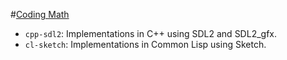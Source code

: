 #[Coding Math](https://www.youtube.com/playlist?list=PL7wAPgl1JVvUEb0dIygHzO4698tmcwLk9)

* `cpp-sdl2`: Implementations in C++ using SDL2 and SDL2_gfx.
* `cl-sketch`: Implementations in Common Lisp using Sketch.
